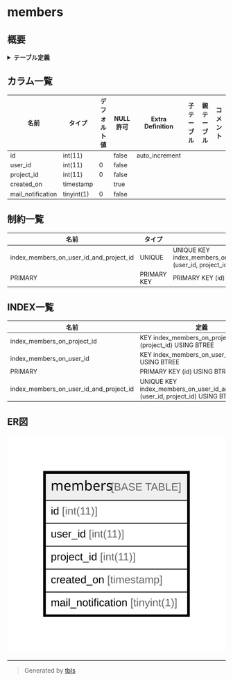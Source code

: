 # members

## 概要

<details>
<summary><strong>テーブル定義</strong></summary>

```sql
CREATE TABLE `members` (
  `id` int(11) NOT NULL AUTO_INCREMENT,
  `user_id` int(11) NOT NULL DEFAULT '0',
  `project_id` int(11) NOT NULL DEFAULT '0',
  `created_on` timestamp NULL DEFAULT NULL,
  `mail_notification` tinyint(1) NOT NULL DEFAULT '0',
  PRIMARY KEY (`id`),
  UNIQUE KEY `index_members_on_user_id_and_project_id` (`user_id`,`project_id`),
  KEY `index_members_on_user_id` (`user_id`),
  KEY `index_members_on_project_id` (`project_id`)
) ENGINE=InnoDB DEFAULT CHARSET=utf8
```

</details>

## カラム一覧

| 名前                | タイプ        | デフォルト値       | NULL許可   | Extra Definition | 子テーブル      | 親テーブル      | コメント     |
| ----------------- | ---------- | ------------ | -------- | ---------------- | ---------- | ---------- | -------- |
| id                | int(11)    |              | false    | auto_increment   |            |            |          |
| user_id           | int(11)    | 0            | false    |                  |            |            |          |
| project_id        | int(11)    | 0            | false    |                  |            |            |          |
| created_on        | timestamp  |              | true     |                  |            |            |          |
| mail_notification | tinyint(1) | 0            | false    |                  |            |            |          |

## 制約一覧

| 名前                                      | タイプ         | 定義                                                                       |
| --------------------------------------- | ----------- | ------------------------------------------------------------------------ |
| index_members_on_user_id_and_project_id | UNIQUE      | UNIQUE KEY index_members_on_user_id_and_project_id (user_id, project_id) |
| PRIMARY                                 | PRIMARY KEY | PRIMARY KEY (id)                                                         |

## INDEX一覧

| 名前                                      | 定義                                                                                   |
| --------------------------------------- | ------------------------------------------------------------------------------------ |
| index_members_on_project_id             | KEY index_members_on_project_id (project_id) USING BTREE                             |
| index_members_on_user_id                | KEY index_members_on_user_id (user_id) USING BTREE                                   |
| PRIMARY                                 | PRIMARY KEY (id) USING BTREE                                                         |
| index_members_on_user_id_and_project_id | UNIQUE KEY index_members_on_user_id_and_project_id (user_id, project_id) USING BTREE |

## ER図

![er](members.svg)

---

> Generated by [tbls](https://github.com/k1LoW/tbls)
